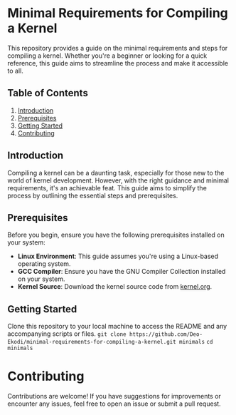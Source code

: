 # Minimal Requirements for Compiling a Kernel

This repository provides a guide on the minimal requirements and steps for compiling a kernel. 
Whether you're a beginner or looking for a quick reference, this guide aims to streamline the process and make it accessible to all.

## Table of Contents

1. [Introduction](#introduction)
2. [Prerequisites](#prerequisites)
3. [Getting Started](#getting-started)
4. [Contributing](#contributing)

## Introduction

Compiling a kernel can be a daunting task, especially for those new to the world of kernel development. 
However, with the right guidance and minimal requirements, it's an achievable feat. 
This guide aims to simplify the process by outlining the essential steps and prerequisites.

## Prerequisites

Before you begin, ensure you have the following prerequisites installed on your system:

- **Linux Environment**: This guide assumes you're using a Linux-based operating system.
- **GCC Compiler**: Ensure you have the GNU Compiler Collection installed on your system.
- **Kernel Source**: Download the kernel source code from [kernel.org](https://www.kernel.org/).

## Getting Started

Clone this repository to your local machine to access the README and any accompanying scripts or files.
```git clone https://github.com/Deo-Ekodi/minimal-requirements-for-compiling-a-kernel.git minimals```
```cd minimals```

# Contributing
Contributions are welcome! If you have suggestions for improvements or encounter any issues, 
feel free to open an issue or submit a pull request.
